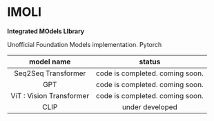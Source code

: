 # IMOLI

**Integrated MOdels LIbrary**

Unofficial Foundation Models implementation. Pytorch

| model name| status |
|:---:|:---:|
| Seq2Seq Transformer | code is completed. coming soon. |
| GPT | code is completed. coming soon. |
| ViT : Vision Transformer | code is completed. coming soon.|
| CLIP | under developed |
